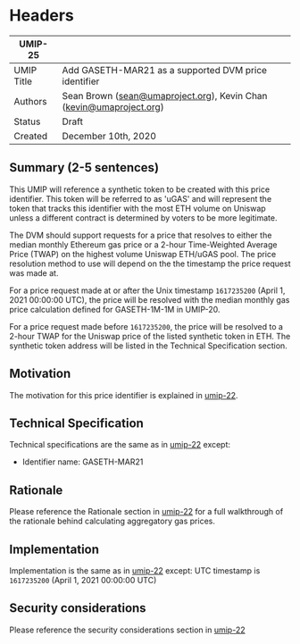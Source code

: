 # Headers
| UMIP-25     |                                                                                                                                          |
|------------|------------------------------------------------------------------------------------------------------------------------------------------|
| UMIP Title | Add GASETH-MAR21 as a supported DVM price identifier                                                                                                 |
| Authors    | Sean Brown (sean@umaproject.org), Kevin Chan (kevin@umaproject.org)
| Status     | Draft                                                                                                                                   |
| Created    | December 10th, 2020                                                                                                                              |

## Summary (2-5 sentences)
This UMIP will reference a synthetic token to be created with this price identifier. This token will be referred to as 'uGAS' and will represent the token that tracks this identifier with the most ETH volume on Uniswap unless a different contract is determined by voters to be more legitimate.

The DVM should support requests for a price that resolves to either the median monthly Ethereum gas price or a 2-hour Time-Weighted Average Price (TWAP) on the highest volume Uniswap ETH/uGAS pool. The price resolution method to use will depend on the the timestamp the price request was made at.

For a price request made at or after the Unix timestamp `1617235200` (April 1, 2021 00:00:00 UTC), the price will be resolved with the median monthly gas price calculation defined for GASETH-1M-1M in UMIP-20.

For a price request made before `1617235200`, the price will be resolved to a 2-hour TWAP for the Uniswap price of the listed synthetic token in ETH. The synthetic token address will be listed in the Technical Specification section.

## Motivation
The motivation for this price identifier is explained in [umip-22](https://github.com/UMAprotocol/UMIPs/blob/master/UMIPs/umip-22.md).

## Technical Specification
Technical specifications are the same as in [umip-22](https://github.com/UMAprotocol/UMIPs/blob/master/UMIPs/umip-22.md) except: 
- Identifier name: GASETH-MAR21

## Rationale
Please reference the Rationale section in [umip-22](https://github.com/UMAprotocol/UMIPs/blob/master/UMIPs/umip-22.md) for a full walkthrough of the rationale behind calculating aggregatory gas prices.

## Implementation
Implementation is the same as in [umip-22](https://github.com/UMAprotocol/UMIPs/blob/master/UMIPs/umip-22.md) except: 
UTC timestamp is `1617235200` (April 1, 2021 00:00:00 UTC)

## Security considerations
Please reference the security considerations section in [umip-22](https://github.com/UMAprotocol/UMIPs/blob/master/UMIPs/umip-22.md)
